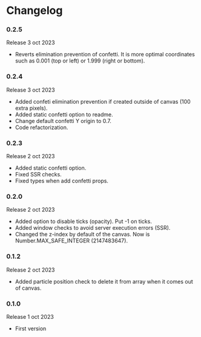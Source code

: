 # Changelog

### 0.2.5

Release 3 oct 2023

  * Reverts elimination prevention of confetti. It is more optimal coordinates such as 0.001 (top or left) or 1.999 (right or bottom).

### 0.2.4

Release 3 oct 2023

  * Added confeti elimination prevention if created outside of canvas (100 extra pixels).
  * Added static confetti option to readme.
  * Change default confetti Y origin to 0.7.
  * Code refactorization.

### 0.2.3

Release 2 oct 2023

  * Added static confetti option.
  * Fixed SSR checks.
  * Fixed types when add confetti props.

### 0.2.0

Release 2 oct 2023

  * Added option to disable ticks (opacity). Put -1 on ticks.
  * Added window checks to avoid server execution errors (SSR).
  * Changed the z-index by default of the canvas. Now is  Number.MAX_SAFE_INTEGER (2147483647).

### 0.1.2

Release 2 oct 2023

  * Added particle position check to delete it from array when it comes out of canvas.

### 0.1.0

Release 1 oct 2023

  * First version